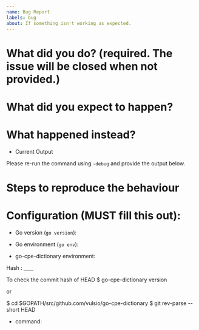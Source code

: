 ```yaml
---
name: Bug Report
labels: bug
about: If something isn't working as expected.
---
```


# What did you do? (required. The issue will be **closed** when not provided.)


# What did you expect to happen?


# What happened instead?

* Current Output

Please re-run the command using ```-debug``` and provide the output below.

# Steps to reproduce the behaviour


# Configuration (**MUST** fill this out):

* Go version (`go version`):

* Go environment (`go env`):

* go-cpe-dictionary environment:

Hash : ____

To check the commit hash of HEAD
$ go-cpe-dictionary version

or

$ cd $GOPATH/src/github.com/vulsio/go-cpe-dictionary 
$ git rev-parse --short HEAD 

* command:

